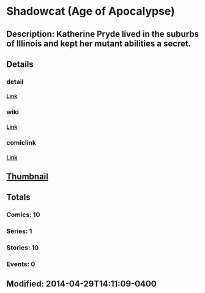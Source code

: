 # Shadowcat (Age of Apocalypse)
## Description: Katherine Pryde lived in the suburbs of Illinois and kept her mutant abilities a secret.
## Details
### detail
#### [Link](http://marvel.com/comics/characters/1010975/shadowcat_age_of_apocalypse?utm_campaign=apiRef&utm_source=225578a89fc76f3d20fbffda5d17a88d)
### wiki
#### [Link](http://marvel.com/universe/Shadowcat_%28Age_of_Apocalypse%29?utm_campaign=apiRef&utm_source=225578a89fc76f3d20fbffda5d17a88d)
### comiclink
#### [Link](http://marvel.com/comics/characters/1010975/shadowcat_age_of_apocalypse?utm_campaign=apiRef&utm_source=225578a89fc76f3d20fbffda5d17a88d)
## [Thumbnail](http://i.annihil.us/u/prod/marvel/i/mg/f/80/535feaf1a92ef.jpg)
## Totals
### Comics: 10
### Series: 1
### Stories: 10
### Events: 0
## Modified: 2014-04-29T14:11:09-0400